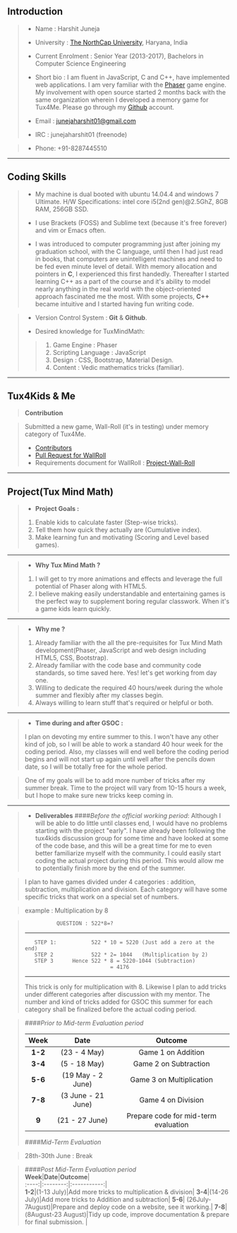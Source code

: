 Introduction
---------------------------------
> - Name : Harshit Juneja
> 
> - University : [The NorthCap University](http://ncuindia.edu), Haryana, India
> 
> - Current Enrolment : Senior Year (2013-2017), Bachelors in Computer Science Engineering
> - Short bio :
> I am fluent in JavaScript, C and C++, have implemented  web applications. I am very familiar with the [Phaser](http://phaser.io/) game engine. My involvement with open source started 2 months back with the same organization wherein I developed a memory game for Tux4Me.  Please go through my [Github](https://github.com/harshitjuneja) account.
>  
 >- Email : junejaharshit01@gmail.com
> - IRC : junejaharshit01 (freenode)
 
> - Phone: +91-8287445510
 
----------
Coding Skills
-------------

> - My machine is dual booted with ubuntu 14.04.4 and windows 7 Ultimate. 
>   H/W Specifications:  intel core i5(2nd gen)@2.5GhZ, 8GB RAM, 256GB SSD.
>   
> - I use Brackets (FOSS) and Sublime text (because it's free forever) and vim or Emacs often.
> 
> -  I was introduced to computer programming just after joining my graduation school, with the C language, until then I had just read in books, that computers are unintelligent machines  and need to be fed even minute level of detail. With memory allocation and pointers in **C**, I experienced this first handedly. Thereafter I started learning C++ as a part of the course and it's ability to model nearly anything in the real world with the object-oriented approach fascinated me the most. With some projects, **C++** became intuitive and I started having fun writing code.
>  

> - Version Control System : **Git** & **Github**.
> 
> - Desired knowledge for TuxMindMath:
> >1. Game Engine : Phaser
> >2. Scripting Language : JavaScript
> >3. Design : CSS, Bootstrap, Material Design.
>>4. Content : Vedic mathematics tricks (familiar).

----------

Tux4Kids & Me
-------------------

> **Contribution**

>   Submitted a new game, Wall-Roll (it's in testing) under memory category of Tux4Me.
> - [Contributors](http://tux4me.azurewebsites.net/)
> - [Pull Request for WallRoll](https://github.com/Vigneshsekar/Tux4ME/pull/21/commits)
> - Requirements document for WallRoll :  [Project-Wall-Roll](https://docs.google.com/document/d/1aPtKxgltMCagPaFgE-3HVWXsgy98D16yvFN2hCqxeAg/edit?usp=sharing)

----------


Project(Tux Mind Math)
-------------

> - **Project Goals :**
>
>1.  Enable kids to calculate faster (Step-wise tricks). 
>2.  Tell them how quick they actually are (Cumulative index).
>3. Make learning fun and motivating (Scoring and Level based games).

----------


> 
>- **Why Tux Mind Math ?** 
>
>1. I will get to try more animations and effects and leverage the full potential of Phaser along with HTML5.
>2. I believe making easily understandable and entertaining games is the perfect way to supplement boring regular classwork. When it's a game kids learn quickly. 

----------


>- **Why me ?**
>
>1. Already familiar with the all the pre-requisites for Tux Mind Math development(Phaser, JavaScript and web design including HTML5, CSS, Bootstrap).
>2. Already familiar with the code base and community code standards, so time saved here. Yes! let's get working from day one.
>3. Willing to dedicate the required 40 hours/week during the whole summer and flexibly after my classes begin.
>4.  Always willing to learn stuff that's required or helpful or both.


----------


 
>- **Time during and after GSOC :**
>
>  I plan on devoting my entire summer to this. I won't have any other kind of job, so I will be able to work a standard 40 hour week for the coding period. Also, my classes will end well before the coding period begins and will not start up again until well after the pencils down date, so I will be totally free for the whole period.
>  

>  One of my goals will be to add more number of tricks after my summer break. Time to the project will vary from 10-15 hours a week, but I hope to make sure new tricks keep coming in.

----------
> 
>- **Deliverables** 
>####*Before the official working period*:
>  Although I will be able to do little until classes end, I would have no problems starting with the project "early". I have already been following the tux4kids discussion group for some time and have looked at some of the code base, and this will be a great time for me to even better familiarize myself with the community. I could easily start coding the actual project during this period. This would allow me to potentially finish more by the end of the summer. 

>I plan to have games divided under 4 categories : addition, subtraction, multiplication and division. Each category will have some specific tricks that work on a special set of numbers.
 
> example :     Multiplication by 8  

>               QUESTION : 522*8=?
>
>------------------------------------------------------------------------------
>        
>        STEP 1:           522 * 10 = 5220 (Just add a zero at the end)
>        STEP 2            522 * 2= 1044   (Multiplication by 2)
>        STEP 3      Hence 522 * 8 = 5220-1044 (Subtraction)
>                                = 4176
>---------------------------------------------------------------------------------
>                                
> This trick is only for multiplication with  8. Likewise I plan to add tricks under different categories after discussion with my mentor. The number and kind of tricks added for GSOC this summer for each category shall be finalized before the actual coding period.

> 
> ####*Prior to Mid-term Evaluation period* 
>
> **Week**|**Date**|**Outcome**| 
>:------:|:--------:|:----------:|
> **1-2**|(23 - 4 May)|Game 1 on Addition|
> **3-4**|(5 - 18 May)| Game 2 on Subtraction|
> **5-6**|(19 May - 2 June)|Game 3 on Multiplication|
> **7-8**|(3 June - 21 June)|Game 4 on Division|
> **9**|(21 - 27 June)|Prepare code for mid-term evaluation|
> ####*Mid-Term Evaluation*
>

>28th-30th June : Break       
>                                                                                                              

> ####*Post Mid-Term Evaluation period*          
> **Week**|**Date**|**Outcome**|       
>  :----:|:--------:|:-----------:|                                                                           
> **1-2**|(1-13 July)|Add more tricks to multiplication & division|
> **3-4**|(14-26 July)|Add more tricks to Addition and subtraction|
> **5-6**| (26July- 7August)|Prepare and deploy code on a website, see it working.|
> **7-8**|(8August-23 August)|Tidy up code, improve documentation & prepare for final submission. |


